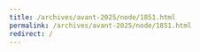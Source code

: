 ```yaml
---
title: /archives/avant-2025/node/1851.html
permalink: /archives/avant-2025/node/1851.html
redirect: /
---
```

